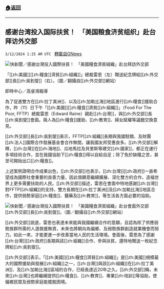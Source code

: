 ###  [:house:返回](README.md)
---


## 感谢台湾投入国际扶贫！　「美国粮食济贫组织」赴台拜访外交部
`3/12/2024 1:25 AM UTC ` [轉載自GNews](https://gnews.org/articles/2385847)

![快新聞／感謝台灣投入國際扶貧！　「美國糧食濟貧組織」赴台拜訪外交部](https://cdn.ftvnews.com.tw/manasystem/FileData/News/0de7b664-72f0-4722-bf31-8951a12ded77.jpg "快新聞／感謝台灣投入國際扶貧！　「美國糧食濟貧組織」赴台拜訪外交部")

「[[zh:美國]][[zh:糧食]]濟貧[[zh:組織]]」總裁雷恩（左）贈送紀念牌給[[zh:外交部]]長[[zh:吳釗燮]]（右）。（圖／翻攝自[[zh:外交部]]網站）

即時中心／高睿鴻報導

為了促進雙方在[[zh:拉丁美洲]]、以及[[zh:加勒比海]]地區進行[[zh:糧食]]援助合作，昨（11）日下午「[[zh:美國]][[zh:糧食]]濟貧[[zh:組織]]」（Food For The Poor, FFTP）總裁雷恩（Edward Raine）親赴[[zh:台灣]]，與[[zh:外交部]]長[[zh:吳釗燮]]會面。兩人為[[zh:糧食]]援助、[[zh:教育]]、婦女賦權等議題交換意見。

[[zh:外交部]]長[[zh:吳釗燮]]表示，FFTP[[zh:組織]]長期與我國駐館、及財團[[zh:法人]]國際合作發展基金會合作無間，讓我國友邦受惠良多。[[zh:外交部]]解釋，[[zh:台灣]]在[[zh:海地]]、瓜地馬拉及貝里斯等建交[[zh:國家]]，都正在運行多項技術合作，並在我國協助下[[zh:糧食]]得以自給自足；除了免於缺糧之苦，甚至可開始出口[[zh:糧食]]。

上述案例證明合作成果出色，[[zh:外交部]]也表示，[[zh:台灣]][[zh:政府]]一直希望成為國際社會重要的良善力量，因此很願意繼續擴展、深化雙方的合作，造福世界上更多需要扶助的人民。[[zh:外交部]]描述，雷恩在會面中特地感謝[[zh:台灣]]對FFTP[[zh:組織]]的支持，雙方長期在[[zh:拉丁美洲]]及[[zh:加勒比海]]地區合作，提供弱勢家庭[[zh:糧食]]、醫藥及[[zh:教育]]，等生活各方面必要的協助。

![快新聞／感謝台灣投入國際扶貧！　「美國糧食濟貧組織」赴台會面外交部](https://cdn.ftvnews.com.tw/summernotefiles/News/26c2b407-bbfd-4ffc-affc-26af12c327c4.jpeg "快新聞／感謝台灣投入國際扶貧！　「美國糧食濟貧組織」赴台會面外交部") [[zh:外交部]]長[[zh:吳釗燮]]。（圖／翻攝自[[zh:外交部]]網站）

[[zh:外交部]]說道，雷恩也表達未來能與我國繼續合作的意願，且認為除了供應弱勢族群所需的人道救援無資，未來也將朝向為偏鄉、及弱勢族群創造就業機會而努力。如此一來，才能更進一步改善當地人民的生活環境。會面後，雷恩為了感謝[[zh:台灣]][[zh:政府]]長期與該[[zh:組織]]合作、參與扶貧，還特地贈送一枚紀念牌給[[zh:吳釗燮]]。

[[zh:外交部]]表示，「[[zh:美國]][[zh:糧食]]濟貧[[zh:組織]]」是[[zh:美國]]規模最大的國際援助與發展[[zh:組織]]之一，[[zh:台灣]]與該[[zh:組織]]在[[zh:拉丁美洲]]、及[[zh:加勒比海]]區域的合作，已經長達近20年之久。[[zh:外交部]]稱，未來[[zh:台灣]]也將繼續提供[[zh:糧食]]、[[zh:教育]]、專業[[zh:培訓]]等協助，使偏鄉民眾及弱勢家庭能擺脫困境。
